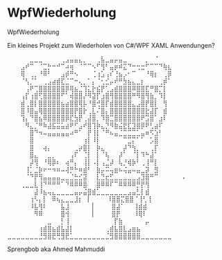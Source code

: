# WpfWiederholung
WpfWiederholung

Ein kleines Projekt zum Wiederholen von C#/WPF XAML Anwendungen?

⠀⠀⠀⠀⠀⣀⣀⣀⠀⠀⠀⠀⢀⣠⣤⣤⣄⡀⠀⠀⢀⣧⣀⣤⡤⣤⣀⠀⠀⠀⠀⡀⠀⠈⠀⠀⠀⠀⠀⠀
⠀⠀⠀⣠⠞⠉⠀⠈⣉⡓⠒⠚⠉⠴⢶⠀⠈⠉⠉⠢⠋⢻⠃⣤⡶⠾⣍⠙⠒⢒⣒⠋⠉⠉⠙⢷⣆⠀⠀⠀
⠀⠀⠀⢿⠀⢀⡀⠘⠿⠃⠀⠀⣠⡾⠛⠢⠀⠀⠀⢈⢰⣡⢠⠎⢘⣦⡠⠂⠉⠀⠀⠘⢿⡆⠀⢀⡿⠀⠀⠀
⠀⠀⠀⠈⢣⡈⠁⠀⢀⣠⣴⣾⣏⣈⠉⠒⢄⡀⠁⡄⠈⢂⣊⡤⠞⠛⣳⣦⣄⣀⡆⠀⠀⠀⢀⡾⠁⠀⠀⠀
⠀⠀⠀⠀⢠⠟⢉⣿⣿⣿⣿⣿⣿⡿⢿⣦⣈⢹⣅⡗⣮⡟⢁⣠⣾⣿⣿⣿⠿⣿⣿⣏⠛⣿⡉⡇⠀⠀⠀⠀
⠀⠀⠀⢠⡏⢰⣿⢋⣿⣿⣿⣿⠋⠁⢾⣿⣿⡜⠻⣽⡏⣰⣿⢻⣿⣿⣿⣿⠛⠻⣿⢻⣷⡀⠹⡇⠀⠀⠀⠀
⠀⠀⠀⣾⢀⣿⡇⣿⣿⣿⣿⣿⣦⣴⣿⣿⢿⡧⠘⣿⢚⣿⡏⣾⣿⣿⣿⣿⣄⣠⣿⡟⣿⡇⠀⢻⠀⠀⠀⠀
⠀⠀⠀⣿⠸⣿⣤⢿⣿⣿⣿⣿⣿⣿⣿⡟⣿⡗⢀⣇⠌⣿⡄⣿⣿⣿⣿⣿⣿⣿⣿⣗⣼⡏⠀⣾⠀⠀⠀⠀
⠀⠀⠀⢹⡄⠙⣿⣦⠿⣿⣿⣿⣿⡿⣏⣳⡟⢀⣼⣿⡀⠹⣿⣉⣿⣿⣿⣿⣿⣿⠟⣩⣿⠁⣰⠇⠀⠀⠀⠀
⠀⠀⠀⠀⠻⣄⡈⠛⠷⣼⣯⣭⣥⣴⠟⠋⣠⠞⣿⢹⡷⣄⡙⠻⣷⣬⣟⣏⣹⣿⡿⠟⢃⣴⠏⠀⠀⠀⠀⠀
⠀⠀⠀⠀⠀⣿⠙⠲⠤⣤⣤⣤⣤⣤⠴⠛⠁⠀⡟⢸⡇⠈⠛⠦⣤⣈⣉⣉⣉⣁⣤⠶⠫⣱⠃⠀⠀⠀⠀⠀
⠀⠀⠀⠀⠀⣿⠀⠀⠀⠀⠀⠀⠀⠀⠀⠀⠀⢰⡇⠸⡇⠀⠀⠀⠀⠀⠉⣉⡍⠁⠁⠀⡡⣿⠀⠀⠀⠀⠀⠀
⠀⠀⠀⠀⠀⣿⠀⠀⢴⡄⠀⠀⠀⠀⠀⢀⡴⣿⡇⠀⡷⣄⠀⠀⠀⠀⡼⠙⢳⡀⠀⠀⢀⡏⠀⠀⠀⠀⠀⠀
⠀⠀⠀⠀⠀⣿⣄⠀⠀⣀⡀⠀⠀⠀⢠⠏⠀⢈⡇⠀⡇⠈⢧⠀⠀⡼⠁⠀⠈⡇⠹⠓⣼⠁⠀⠀⠀⠀⠀⠀
⠀⠀⠀⠀⠀⡼⢻⠀⠘⢿⡿⠆⠀⢴⠛⡄⠀⢸⡇⠠⡇⢠⣈⡼⠀⢧⡘⢾⡷⠃⢀⢸⠛⡇⠀⠀⠀⠀⠀⠀
⠀⠀⠀⠀⢸⡁⣈⡷⠖⠒⠲⠶⠤⢼⡛⠓⠶⣾⠃⠀⣷⡤⠭⢤⣶⠦⢬⣤⠤⣤⣀⡽⠀⣻⠀⠀⠀⠀⠀⠀
⠀⠀⠀⠀⠈⠙⡟⢻⣤⣤⣤⣤⣀⣀⣈⣓⣊⣽⠀⠀⣇⣙⣖⣋⣀⣀⣀⣀⣀⣠⣹⣿⠛⠉⠀⠀⠀⠀⠀⠠
⠀⠀⠀⢀⣀⣀⣇⢸⠙⠛⠛⠛⠁⠙⠿⠿⠿⣿⠀⠀⣿⠿⠿⠏⠉⠿⠿⠿⠿⡛⡟⢻⠀⠀⠀⠀⠀⠀⠀⠀
⠀⠀⠀⠀⠀⠀⣼⠸⣦⢤⣄⣀⣀⣀⣀⣤⡤⣬⣿⣾⣁⣀⣀⣀⣀⣀⣀⣠⣤⣃⡇⣾⠀⠀⠀⠀⠀⠀⠀⠀
⠀⠀⠀⠀⠀⢰⠣⡄⡇⠀⠿⢦⣄⣀⣀⣸⡆⠀|⠀⠀⠀⠀⠸⣿⣿⣍⣿⣿⠈⢸⢃⢸⠀⠀⠀⠀⠀⠀⠀⠀
⠀⠀⠀⠀⠀⠸⣧⢻⠇⠀⠀⠀⣧⣸⠀⠀⠀⠀⠀|⠀⠀⠀⠀⣿⣼⠁⠀⠀⢸⣾⣾⠀⠀⠀⠀⠀⠀⠀⠀
⠀⠀⠀⠀⠀⠀⠻⠿⠀⠀⠀⠀⣿⢺⠀⠀⠀⠀⠀|⠀⠀⠀⠀⣿⡟⠀⠀⠀⠸⢿⠇⠀⠀⠀⠀⠀⠀⠀⠀
⠀⠀⠀⠀⠀⠀⠀⠀⠀⣀⠀⠀⡃⢸⠀⠀⠀⠀⠀⠀⠀⠀⠀⠀⡏⣷⠀⠀⠀⠀⠀⡤⠀⠀⠀⠀⠀⠀⠀⠀
⠀⠀⠀⠀⠀⠀⠀⢰⣾⣿⣦⣾⣧⣼⡇⠀⠀⠀⠀⠀⠀⠀⢀⣾⣧⣿⣇⣠⣶⣦⠀⠀⠀⠀⠀⠀⠀⠀⠀⠀
⣀⣀⣀⣀⣀⣀⣀⣘⣻⣿⣟⢛⣻⣟⣁⣀⣀⣀⣀⣀⣀⣀⣈⣻⣿⣿⣿⣿⣿⣿⣀⣀⣀⣀⣀⣀⣀⠀⠀⠀

Sprengbob aka Ahmed Mahmuddi
